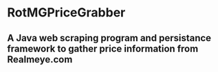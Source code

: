 # RotMGPriceGrabber
## A Java web scraping program and persistance framework to gather price information from Realmeye.com
